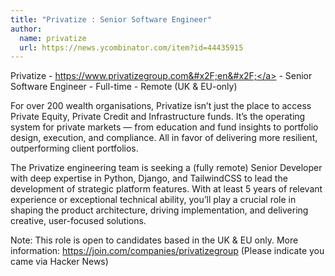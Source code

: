 ```yaml
---
title: "Privatize : Senior Software Engineer"
author:
  name: privatize
  url: https://news.ycombinator.com/item?id=44435915
---
```


<JobNavigation />

Privatize - <a href="https:&#x2F;&#x2F;www.privatizegroup.com&#x2F;en&#x2F;" rel="nofollow">https:&#x2F;&#x2F;www.privatizegroup.com&#x2F;en&#x2F;</a> - Senior Software Engineer - Full-time - Remote (UK &amp; EU-only)

For over 200 wealth organisations, Privatize isn’t just the place to access Private Equity, Private Credit and Infrastructure funds. It’s the operating system for private markets — from education and fund insights to portfolio design, execution, and compliance. All in favor of delivering more resilient, outperforming client portfolios.

The Privatize engineering team is seeking a (fully remote) Senior Developer with deep expertise in Python, Django, and TailwindCSS to lead the development of strategic platform features. With at least 5 years of relevant experience or exceptional technical ability, you’ll play a crucial role in shaping the product architecture, driving implementation, and delivering creative, user-focused solutions.

Note: This role is open to candidates based in the UK &amp; EU only.
More information: <a href="https:&#x2F;&#x2F;join.com&#x2F;companies&#x2F;privatizegroup" rel="nofollow">https:&#x2F;&#x2F;join.com&#x2F;companies&#x2F;privatizegroup</a> (Please indicate you came via Hacker News)
<JobApplication />
